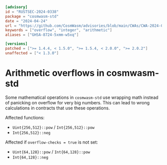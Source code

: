 ```toml
[advisory]
id = "RUSTSEC-2024-0338"
package = "cosmwasm-std"
date = "2024-04-24"
url = "https://github.com/CosmWasm/advisories/blob/main/CWAs/CWA-2024-002.md"
keywords = ["overflow", "integer", "arithmetic"]
aliases = ["GHSA-8724-5xmm-w5xq"]

[versions]
patched = [">= 1.4.4, < 1.5.0", ">= 1.5.4, < 2.0.0", ">= 2.0.2"]
unaffected = ["< 1.3.0"]
```

# Arithmetic overflows in cosmwasm-std

Some mathematical operations in `cosmwasm-std` use wrapping math instead of
panicking on overflow for very big numbers. This can lead to wrong calculations in contracts
that use these operations.

Affected functions:

- `Uint{256,512}::pow` / `Int{256,512}::pow`
- `Int{256,512}::neg`

Affected if `overflow-checks = true` is not set:

- `Uint{64,128}::pow` / `Int{64,128}::pow`
- `Int{64,128}::neg`
